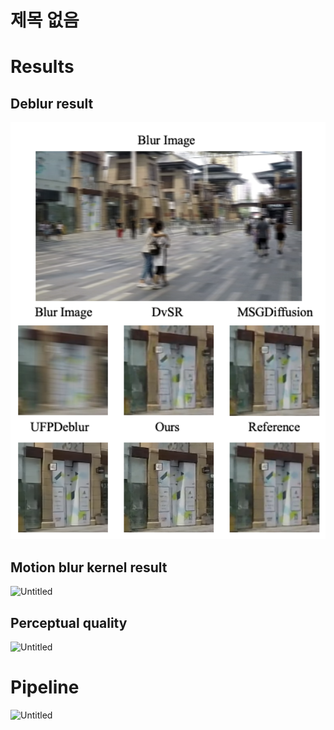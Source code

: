 # 제목 없음

# Results



## Deblur result
<p align="center">
<img src="/fig/Untitled.png" width="1200">
</p>

## Motion blur kernel result

![Untitled](%E1%84%8C%E1%85%A6%E1%84%86%E1%85%A9%E1%86%A8%20%E1%84%8B%E1%85%A5%E1%86%B9%E1%84%8B%E1%85%B3%E1%86%B7%20f728ab98ec03439d8812213f31ef4060/Untitled%201.png)

## Perceptual quality

![Untitled](%E1%84%8C%E1%85%A6%E1%84%86%E1%85%A9%E1%86%A8%20%E1%84%8B%E1%85%A5%E1%86%B9%E1%84%8B%E1%85%B3%E1%86%B7%20f728ab98ec03439d8812213f31ef4060/Untitled%202.png)

# Pipeline

![Untitled](%E1%84%8C%E1%85%A6%E1%84%86%E1%85%A9%E1%86%A8%20%E1%84%8B%E1%85%A5%E1%86%B9%E1%84%8B%E1%85%B3%E1%86%B7%20f728ab98ec03439d8812213f31ef4060/Untitled%203.png)